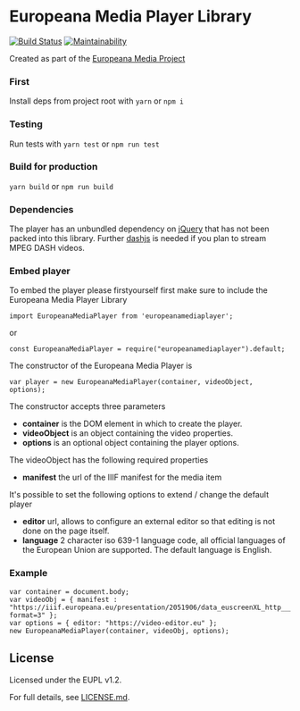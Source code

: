 # Europeana Media Player Library

[![Build Status](https://travis-ci.com/europeana/media-player.svg?branch=master)](https://travis-ci.com/europeana/media-player)
[![Maintainability](https://api.codeclimate.com/v1/badges/034304037fa168609682/maintainability)](https://codeclimate.com/github/europeana/media-player/maintainability)

Created as part of the [Europeana Media Project](https://pro.europeana.eu/project/europeana-media)

### First

Install deps from project root with `yarn` or `npm i`

### Testing

Run tests with `yarn test` or `npm run test`

### Build for production

`yarn build` or `npm run build`

### Dependencies

The player has an unbundled dependency on [jQuery](https://www.npmjs.com/package/jquery) that has not been packed into this library. Further [dashjs](https://www.npmjs.com/package/dashjs) is needed if you plan to stream MPEG DASH videos.

### Embed player

To embed the player please firstyourself first make sure to include the Europeana Media Player Library

```
import EuropeanaMediaPlayer from 'europeanamediaplayer';
```

or 

```
const EuropeanaMediaPlayer = require("europeanamediaplayer").default;
```

The constructor of the Europeana Media Player is

```
var player = new EuropeanaMediaPlayer(container, videoObject, options);
```

The constructor accepts three parameters

- **container** is the DOM element in which to create the player.
- **videoObject** is an object containing the video properties.
- **options** is an optional object containing the player options.

The videoObject has the following required properties

- **manifest** the url of the IIIF manifest for the media item

 It's possible to set the following options to extend / change the default player

- **editor** url, allows to configure an external editor so that editing is not done on the page itself.
- **language** 2 character iso 639-1 language code, all official languages of the European Union are supported. The default language is English.

### Example

```
var container = document.body;
var videoObj = { manifest : "https://iiif.europeana.eu/presentation/2051906/data_euscreenXL_http___openbeelden_nl_media_9972/manifest?format=3" };
var options = { editor: "https://video-editor.eu" };
new EuropeanaMediaPlayer(container, videoObj, options);
```

## License

Licensed under the EUPL v1.2.

For full details, see [LICENSE.md](LICENSE.md).